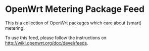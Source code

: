 OpenWrt Metering Package Feed
=============================

This is a collection of OpenWrt packages which care about (smart) metering.

To use this feed, please follow the instructions on <http://wiki.openwrt.org/doc/devel/feeds>.
